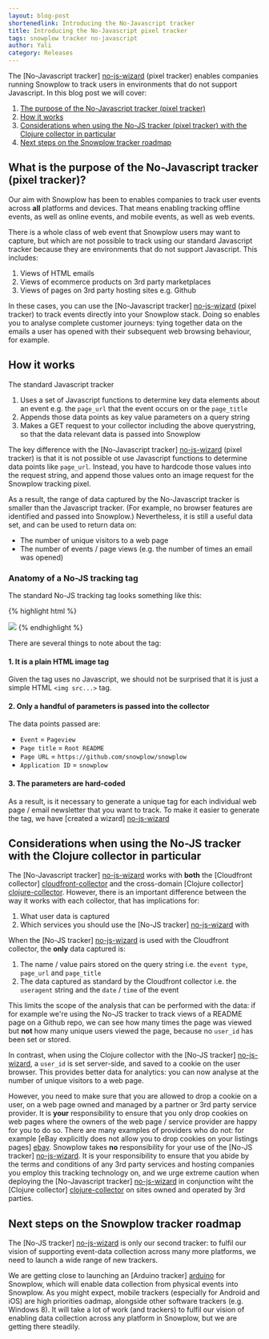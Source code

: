 ```yaml
---
layout: blog-post
shortenedlink: Introducing the No-Javascript tracker
title: Introducing the No-Javascript pixel tracker
tags: snowplow tracker no-javascript
author: Yali
category: Releases
---
```


The [No-Javascript tracker] [no-js-wizard] (pixel tracker) enables companies running Snowplow to track users in environments that do not support Javascript. In this blog post we will cover:

1. [The purpose of the No-Javascript tracker (pixel tracker)](/blog/2013/01/29/introducing-the-no-js-tracker#why) 
2. [How it works](/blog/2013/01/29/introducing-the-no-js-tracker#mechanics)
3. [Considerations when using the No-JS tracker (pixel tracker) with the Clojure collector in particular](/blog/2013/01/29/introducing-the-no-js-tracker#collector-considerations)
4. [Next steps on the Snowplow tracker roadmap](/blog/2013/01/29/introducing-the-no-js-tracker#roadmap)

<a name="why" ><h2>What is the purpose of the No-Javascript tracker (pixel tracker)?</h2> </a>

Our aim with Snowplow has been to enables companies to track user events across **all** platforms and devices. That means enabling tracking offline events, as well as online events, and mobile events, as well as web events.

There is a whole class of web event that Snowplow users may want to capture, but which are not possible to track using our standard Javascript tracker because they are environments that do not support Javascript. This includes:

1. Views of HTML emails
2. Views of ecommerce products on 3rd party marketplaces
3. Views of pages on 3rd party hosting sites e.g. Github 

In these cases, you can use the [No-Javascript tracker] [no-js-wizard] (pixel tracker) to track events directly into your Snowplow stack. Doing so enables you to analyse complete customer journeys: tying together data on the emails a user has opened with their subsequent web browsing behaviour, for example. 

<!--more-->

<a name="mechanics"><h2>How it works</h2></a>

The standard Javascript tracker 

1. Uses a set of Javascript functions to determine key data elements about an event e.g. the `page_url` that the event occurs on or the `page_title`
2. Appends those data points as key value parameters on a query string
3. Makes a GET request to your collector including the above querystring, so that the data relevant data is passed into Snowplow

The key difference with the [No-Javascript tracker] [no-js-wizard] (pixel tracker) is that it is not possible ot use Javascript functions to determine data points like `page_url`. Instead, you have to hardcode those values into the request string, and append those values onto an image request for the Snowplow tracking pixel.

As a result, the range of data captured by the No-Javascript tracker is smaller than the Javascript tracker. (For example, no browser features are identified and passed into Snowplow.) Nevertheless, it is still a useful data set, and can be used to return data on:

* The number of unique visitors to a web page
* The number of events / page views (e.g. the number of times an email was opened)

### Anatomy of a No-JS tracking tag

The standard No-JS tracking tag looks something like this:

{% highlight html %}
<!--Snowplow start plowing-->
<img src="http://collector.snplow.com/i?&e=pv&page=Root%20README&url=http%3A%2F%2Fgithub.com%2Fsnowplow%2Fsnowplow&aid=snowplow&p=web&tv=no-js-0.1.0" />
<!--Snowplow stop plowing-->
{% endhighlight %}

There are several things to note about the tag:

#### 1. It is a plain HTML image tag

Given the tag uses no Javascript, we should not be surprised that it is just a simple HTML `<img src...>` tag.

#### 2. Only a handful of parameters is passed into the collector

The data points passed are:

* `Event` = `Pageview`
* `Page title` = `Root README`
* `Page URL` = `https://github.com/snowplow/snowplow`
* `Application ID` = `snowplow`

#### 3. The parameters are hard-coded

As a result, is it necessary to generate a unique tag for each individual web page / email newsletter that you want to track. To make it easier to generate the tag, we have [created a wizard] [no-js-wizard]

<a name="collector-considerations"><h2>Considerations when using the No-JS tracker with the Clojure collector in particular</h2></a>

The [No-Javascript tracker] [no-js-wizard] works with **both** the [Cloudfront collector] [cloudfront-collector] and the cross-domain [Clojure collector] [clojure-collector]. However, there is an important difference between the way it works with each collector, that has implications for:

1. What user data is captured
2. Which services you should use the [No-JS tracker] [no-js-wizard] with

When the [No-JS tracker] [no-js-wizard] is used with the Cloudfront collector, the **only** data captured is:

1. The name / value pairs stored on the query string i.e. the `event type`, `page_url` and `page_title`
2. The data captured as standard by the Cloudfront collector i.e. the `useragent` string and the `date` / `time` of the event

This limits the scope of the analysis that can be performed with the data: if for example we're using the No-JS tracker to track views of a README page on a Github repo, we can see how many times the page was viewed but **not** how many unique users viewed the page, because no `user_id` has been set or stored.

In contrast, when using the Clojure collector with the [No-JS tracker] [no-js-wizard], a `user_id` is set server-side, and saved to a cookie on the user browser. This provides better data for analytics: you can now analyse at the number of unique visitors to a web page. 

However, you need to make sure that you are allowed to drop a cookie on a user, on a web page owned and managed by a partner or 3rd party service provider. It is **your** responsibility to ensure that you only drop cookies on web pages where the owners of the web page / service provider are happy for you to do so. There are many examples of providers who do not: for example [eBay explicitly does not allow you to drop cookies on your listings pages] [ebay]. Snowplow takes **no** responsibility for your use of the [No-JS tracker] [no-js-wizard]. It is your responsibility to ensure that you abide by the terms and conditions of any 3rd party services and hosting companies you employ this tracking technology on, and we urge extreme caution when deploying the [No-Javascript tracker] [no-js-wizard] in conjunction wiht the [Clojure collector] [clojure-collector] on sites owned and operated by 3rd parties. 

<a name="roadmap"><h2>Next steps on the Snowplow tracker roadmap</h2></a>

The [No-JS tracker] [no-js-wizard] is only our second tracker: to fulfil our vision of supporting event-data collection across many more platforms, we need to launch a wide range of new trackers. 

We are getting close to launching an [Arduino tracker] [arduino] for Snowplow, which will enable data collection from physical events into Snowplow. As you might expect, mobile trackers (especially for Android and iOS) are high priorities oadmap, alongside other software trackers (e.g. Windows 8). It will take a lot of work (and trackers) to fulfil our vision of enabling data collection across any platform in Snowplow, but we are getting there steadily.


[no-js-wizard]: /no-js-tracker.html
[ebay]: http://pages.ebay.com/help/policies/listing-javascript.html
[cloudfront-collector]: https://github.com/snowplow/snowplow/wiki/setting-up-the-cloudfront-collector
[clojure-collector]: https://github.com/snowplow/snowplow/wiki/setting-up-the-clojure-collector
[javascript-tracker]: https://github.com/snowplow/snowplow/wiki/javascript-tracker
[arduino]: https://github.com/snowplow/snowplow-arduino-tracker